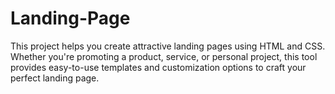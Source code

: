 # Landing-Page
This project helps you create attractive landing pages using HTML and CSS. Whether you're promoting a product, service, or personal project, this tool provides easy-to-use templates and customization options to craft your perfect landing page. 

